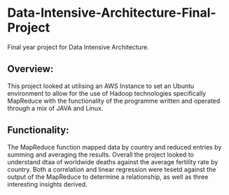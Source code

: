 # Data-Intensive-Architecture-Final-Project
Final year project for Data Intensive Architecture.

## Overview:
This project looked at utilising an AWS Instance to set an Ubuntu environment to allow for the use of Hadoop technologies specifically MapReduce with the functionality of the programme written and operated through a mix of JAVA and Linux.

## Functionality:
The MapReduce function mapped data by country and reduced entries by summing and averaging the results. Overall the project looked to understand dtaa of worldwide deaths against the average fertility rate by country.
Both a correlation and linear regression were tesetd against the output of the MapReduce to determine a relationship, as well as three interesting insights derived.
